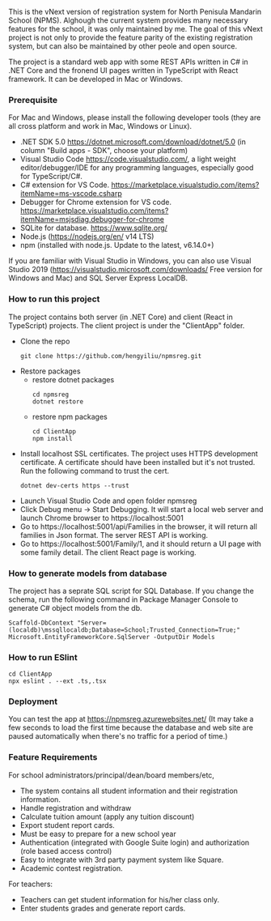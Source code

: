 ﻿This is the vNext version of registration system for North Penisula Mandarin School (NPMS). Alghough the current system provides many necessary features for the school, it was only maintained by me. The goal of this vNext project is not only to provide the feature parity of the existing
registration system, but can also be maintained by other peole and open source.

The project is a standard web app with some REST APIs written in C# in .NET Core and the fronend UI pages written in TypeScript with React framework. It can be developed in Mac or Windows.

### Prerequisite
For Mac and Windows, please install the following developer tools (they are all cross platform and work in Mac, Windows or Linux).
- .NET SDK 5.0 https://dotnet.microsoft.com/download/dotnet/5.0 (in column "Build apps - SDK", choose your platform)
- Visual Studio Code https://code.visualstudio.com/, a light weight editor/debugger/IDE for any programming languages, especially good for TypeScript/C#.
- C# extension for VS Code. https://marketplace.visualstudio.com/items?itemName=ms-vscode.csharp
- Debugger for Chrome extension for VS code. https://marketplace.visualstudio.com/items?itemName=msjsdiag.debugger-for-chrome
- SQLite for database. https://www.sqlite.org/
- Node.js (https://nodejs.org/en/ v14 LTS)
- npm (installed with node.js. Update to the latest, v6.14.0+)


If you are familiar with Visual Studio in Windows, you can also use Visual Studio 2019 (https://visualstudio.microsoft.com/downloads/ Free version for Windows and Mac) and SQL Server Express LocalDB.

### How to run this project
The project contains both server (in .NET Core) and client (React in TypeScript) projects. The client project is under the "ClientApp" folder.

- Clone the repo
  ```Shell
  git clone https://github.com/hengyiliu/npmsreg.git
  ```
- Restore packages
  - restore dotnet packages
    ```Shell
    cd npmsreg
    dotnet restore
    ```
  - restore npm packages
    ```Shell
    cd ClientApp
    npm install
    ```
- Install localhost SSL certificates. The project uses HTTPS development certificate. A certificate should have been installed but it's not trusted. Run the following command to trust the cert.
  ```Shell
  dotnet dev-certs https --trust
  ```
- Launch Visual Studio Code and open folder npmsreg
- Click Debug menu -> Start Debugging. It will start a local web server and launch Chrome browser to https://localhost:5001
- Go to https://localhost:5001/api/Families in the browser, it will return all families in Json format. The server REST API is working.
- Go to https://localhost:5001/Family/1, and it should return a UI page with some family detail. The client React page is working.


### How to generate models from database
The project has a seprate SQL script for SQL Database. If you change the schema, run the following command in Package Manager Console to generate C# object models from the db.
```Shell
Scaffold-DbContext "Server=(localdb)\mssqllocaldb;Database=School;Trusted_Connection=True;" Microsoft.EntityFrameworkCore.SqlServer -OutputDir Models
```

### How to run ESlint
```Shell
cd ClientApp
npx eslint . --ext .ts,.tsx
```

### Deployment
You can test the app at https://npmsreg.azurewebsites.net/ (It may take a few seconds to load the first time because the database and web site are paused automatically when there's no traffic for a period of time.)

### Feature Requirements
For school administrators/principal/dean/board members/etc, 
- The system contains all student information and their registration information.
- Handle registration and withdraw
- Calculate tuition amount (apply any tuition discount)
- Export student report cards.
- Must be easy to prepare for a new school year
- Authentication (integrated with Google Suite login) and authorization (role based access control)
- Easy to integrate with 3rd party payment system like Square.
- Academic contest registration.

For teachers:
- Teachers can get student information for his/her class only.
- Enter students grades and generate report cards.
